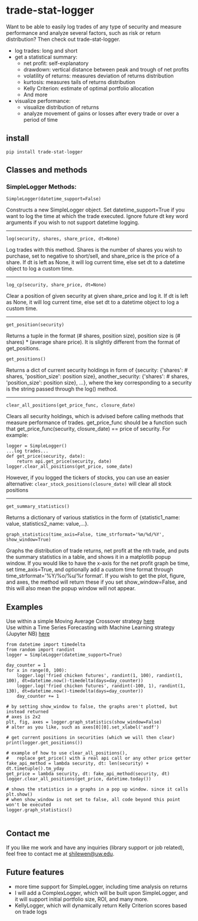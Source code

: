 # trade-stat-logger
Want to be able to easily log trades of any type of security and measure performance and analyze several factors, such as risk or return distribution? Then check out trade-stat-logger.
- log trades: long and short
- get a statistical summary: 
  - net profit: self-explanatory
  - drawdown: vertical distance between peak and trough of net profits
  - volatility of returns: measures deviation of returns distribution
  - kurtosis: measures tails of returns distribution
  - Kelly Criterion: estimate of optimal portfolio allocation
  - And more
- visualize performance:
  - visualize distribution of returns
  - analyze movement of gains or losses after every trade or over a period of time
## install
```
pip install trade-stat-logger
```
## Classes and methods
### SimpleLogger Methods:
```
SimpleLogger(datetime_support=False)
```
Constructs a new SimpleLogger object. Set datetime_support=True if you want to log the time at which the trade executed. Ignore future dt key word arguments if you wish to not support datetime logging.
***
```
log(security, shares, share_price, dt=None)
```
Log trades with this method. Shares is the number of shares you wish to purchase, set to negative to short/sell, and share_price is the price of a share. If dt is left as None, it will log current time, else set dt to a datetime object to log a custom time.
***
```
log_cp(security, share_price, dt=None)
```
Clear a position of given security at given share_price and log it. If dt is left as None, it will log current time, else set dt to a datetime object to log a custom time.
***
```
get_position(security)
```
Returns a tuple in the format (# shares, position size), position size is (# shares) * (average share price). It is slightly different from the format of get_positions.
```
get_positions()
```
Returns a dict of current security holdings in form of {security: {'shares': # shares, 'position_size': position size}, another_security: {'shares': # shares, 'position_size': position size}, ...}, where the key corresponding to a security is the string passed through the log() method.
***
```
clear_all_positions(get_price_func, closure_date)
```
Clears all security holdings, which is advised before calling methods that measure performance of trades. get_price_func should be a function such that get_price_func(security, closure_date) == price of security. For example:
```
logger = SimpleLogger()
...log trades...
def get_price(security, date):
    return api.get_price(security, date)
logger.clear_all_positions(get_price, some_date)
```
However, if you logged the tickers of stocks, you can use an easier alternative: `clear_stock_positions(closure_date)` will clear all stock positions
***
```
get_summary_statistics()
```
Returns a dictionary of various statistics in the form of {statistic1_name: value, statistics2_name: value,...}.
```
graph_statistics(time_axis=False, time_strformat='%m/%d/%Y', show_window=True)
```
Graphs the distribution of trade returns, net profit at the nth trade, and puts the summary statistics in a table, and shows it in a matplotlib popup window. If you would like to have the x-axis for the net profit graph be time, set time_axis=True, and optionally add a custom time format through time_strformat='%Y/%o/%u/%r format'. If you wish to get the plot, figure, and axes, the method will return these if you set show_window=False, and this will also mean the popup window will not appear.
## Examples
Use within a simple Moving Average Crossover strategy [here](https://github.com/shilewenuw/simple_mac_strategy)  
Use within a Time Series Forecasting with Machine Learning strategy (Jupyter NB) [here](https://github.com/shilewenuw/ts-forecasting-ml)

```
from datetime import timedelta
from random import randint
logger = SimpleLogger(datetime_support=True)

day_counter = 1
for x in range(0, 100):
    logger.log('fried chicken futures', randint(1, 100), randint(1, 100), dt=datetime.now()-timedelta(days=day_counter))
    logger.log('fried chicken futures', randint(-100, 1), randint(1, 130), dt=datetime.now()-timedelta(days=day_counter))
    day_counter += 1

# by setting show_window to false, the graphs aren't plotted, but instead returned
# axes is 2x2
plt, fig, axes = logger.graph_statistics(show_window=False)
# alter as you like, such as axes[0][0].set_xlabel('asdf')

# get current positions in securities (which we will then clear)
print(logger.get_positions())

# example of how to use clear_all_positions(),
#   replace get_price() with a real api call or any other price getter
fake_api_method = lambda security, dt: len(security) + dt.timetuple().tm_yday
get_price = lambda security, dt: fake_api_method(security, dt)
logger.clear_all_positions(get_price, datetime.today())

# shows the statistics in a graphs in a pop up window. since it calls plt.show()
# when show_window is not set to false, all code beyond this point won't be executed
logger.graph_statistics()
    
```
## Contact me
If you like me work and have any inquiries (library support or job related), feel free to contact me at shilewen@uw.edu.
## Future features
- more time support for SimpleLogger, including time analysis on returns
- I will add a ComplexLogger, which will be built upon SimpleLogger, and it will support initial portfolio size, ROI, and many more.
- KellyLogger, which will dynamically return Kelly Criterion scores based on trade logs
